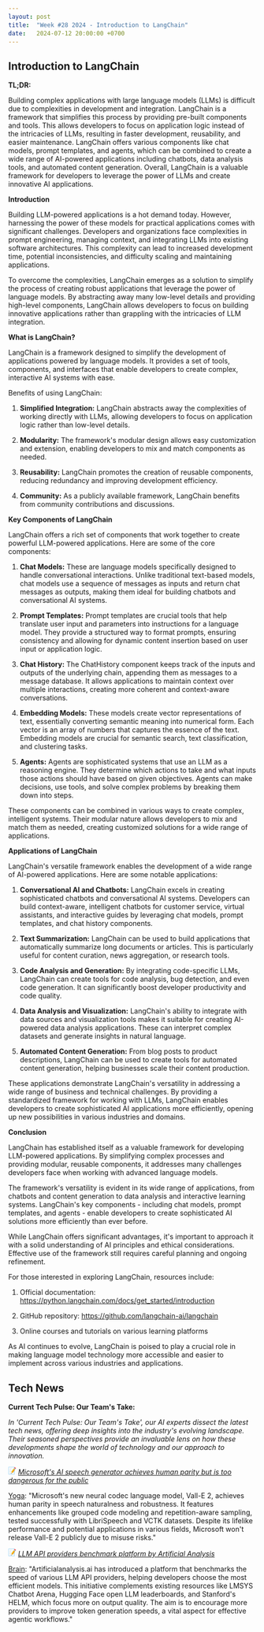 ```yaml
---
layout: post
title:  "Week #28 2024 - Introduction to LangChain"
date:   2024-07-12 20:00:00 +0700
---
```


## Introduction to LangChain

**TL;DR:** 

Building complex applications with large language models (LLMs) is difficult due to complexities in development and integration. LangChain is a framework that simplifies this process by providing pre-built components and tools. This allows developers to focus on application logic instead of the intricacies of LLMs, resulting in faster development, reusability, and easier maintenance. LangChain offers various components like chat models, prompt templates, and agents, which can be combined to create a wide range of AI-powered applications including chatbots, data analysis tools, and automated content generation. Overall, LangChain is a valuable framework for developers to leverage the power of LLMs and create innovative AI applications.


__Introduction__

Building LLM-powered applications is a hot demand today. However, harnessing the power of these models for practical applications comes with significant challenges. Developers and organizations face complexities in prompt engineering, managing context, and integrating LLMs into existing software architectures. This complexity can lead to increased development time, potential inconsistencies, and difficulty scaling and maintaining applications.

To overcome the complexities, LangChain emerges as a solution to simplify the process of creating robust applications that leverage the power of language models. By abstracting away many low-level details and providing high-level components, LangChain allows developers to focus on building innovative applications rather than grappling with the intricacies of LLM integration.


__What is LangChain?__

LangChain is a framework designed to simplify the development of applications powered by language models. It provides a set of tools, components, and interfaces that enable developers to create complex, interactive AI systems with ease.

Benefits of using LangChain:

1. **Simplified Integration:** LangChain abstracts away the complexities of working directly with LLMs, allowing developers to focus on application logic rather than low-level details.

2. **Modularity:** The framework's modular design allows easy customization and extension, enabling developers to mix and match components as needed.

3. **Reusability:** LangChain promotes the creation of reusable components, reducing redundancy and improving development efficiency.

4. **Community:** As a publicly available framework, LangChain benefits from community contributions and discussions.


__Key Components of LangChain__

LangChain offers a rich set of components that work together to create powerful LLM-powered applications. Here are some of the core components:

1. **Chat Models:** These are language models specifically designed to handle conversational interactions. Unlike traditional text-based models, chat models use a sequence of messages as inputs and return chat messages as outputs, making them ideal for building chatbots and conversational AI systems.

2. **Prompt Templates:** Prompt templates are crucial tools that help translate user input and parameters into instructions for a language model. They provide a structured way to format prompts, ensuring consistency and allowing for dynamic content insertion based on user input or application logic.

3. **Chat History:** The ChatHistory component keeps track of the inputs and outputs of the underlying chain, appending them as messages to a message database. It allows applications to maintain context over multiple interactions, creating more coherent and context-aware conversations.

4. **Embedding Models:** These models create vector representations of text, essentially converting semantic meaning into numerical form. Each vector is an array of numbers that captures the essence of the text. Embedding models are crucial for semantic search, text classification, and clustering tasks.

5. **Agents:** Agents are sophisticated systems that use an LLM as a reasoning engine. They determine which actions to take and what inputs those actions should have based on given objectives. Agents can make decisions, use tools, and solve complex problems by breaking them down into steps.

These components can be combined in various ways to create complex, intelligent systems. Their modular nature allows developers to mix and match them as needed, creating customized solutions for a wide range of applications.


__Applications of LangChain__

LangChain's versatile framework enables the development of a wide range of AI-powered applications. Here are some notable applications:

1. **Conversational AI and Chatbots:** LangChain excels in creating sophisticated chatbots and conversational AI systems. Developers can build context-aware, intelligent chatbots for customer service, virtual assistants, and interactive guides by leveraging chat models, prompt templates, and chat history components.

2. **Text Summarization:** LangChain can be used to build applications that automatically summarize long documents or articles. This is particularly useful for content curation, news aggregation, or research tools.

3. **Code Analysis and Generation:** By integrating code-specific LLMs, LangChain can create tools for code analysis, bug detection, and even code generation. It can significantly boost developer productivity and code quality.

4. **Data Analysis and Visualization:** LangChain's ability to integrate with data sources and visualization tools makes it suitable for creating AI-powered data analysis applications. These can interpret complex datasets and generate insights in natural language.

5. **Automated Content Generation:** From blog posts to product descriptions, LangChain can be used to create tools for automated content generation, helping businesses scale their content production.

These applications demonstrate LangChain's versatility in addressing a wide range of business and technical challenges. By providing a standardized framework for working with LLMs, LangChain enables developers to create sophisticated AI applications more efficiently, opening up new possibilities in various industries and domains.

__Conclusion__

LangChain has established itself as a valuable framework for developing LLM-powered applications. By simplifying complex processes and providing modular, reusable components, it addresses many challenges developers face when working with advanced language models.

The framework's versatility is evident in its wide range of applications, from chatbots and content generation to data analysis and interactive learning systems. LangChain's key components - including chat models, prompt templates, and agents - enable developers to create sophisticated AI solutions more efficiently than ever before.

While LangChain offers significant advantages, it's important to approach it with a solid understanding of AI principles and ethical considerations. Effective use of the framework still requires careful planning and ongoing refinement.

For those interested in exploring LangChain, resources include:

1. Official documentation: https://python.langchain.com/docs/get_started/introduction

2. GitHub repository: https://github.com/langchain-ai/langchain

3. Online courses and tutorials on various learning platforms

As AI continues to evolve, LangChain is poised to play a crucial role in making language model technology more accessible and easier to implement across various industries and applications.


## Tech News

__Current Tech Pulse: Our Team's Take:__

*In 'Current Tech Pulse: Our Team's Take', our AI experts dissect the latest tech news, offering deep insights into the industry's evolving landscape. Their seasoned perspectives provide an invaluable lens on how these developments shape the world of technology and our approach to innovation.*

![memo](/assets/images/memo16.png) *[Microsoft's AI speech generator achieves human parity but is too dangerous for the public](https://www.techspot.com/news/103761-microsoft-ai-speech-generator-achieves-human-parity-but.html)*

[Yoga](https://www.linkedin.com/in/yogafaodiansyah/): "Microsoft's new neural codec language model, Vall-E 2, achieves human parity in speech naturalness and robustness. It features enhancements like grouped code modeling and repetition-aware sampling, tested successfully with LibriSpeech and VCTK datasets. Despite its lifelike performance and potential applications in various fields, Microsoft won't release Vall-E 2 publicly due to misuse risks."

![memo](/assets/images/memo16.png) *[LLM API providers benchmark platform by Artificial Analysis](https://artificialanalysis.ai/)*

[Brain](https://www.linkedin.com/in/brain-balaka/): "Artificialanalysis.ai has introduced a platform that benchmarks the speed of various LLM API providers, helping developers choose the most efficient models. This initiative complements existing resources like LMSYS Chatbot Arena, Hugging Face open LLM leaderboards, and Stanford's HELM, which focus more on output quality. The aim is to encourage more providers to improve token generation speeds, a vital aspect for effective agentic workflows."
